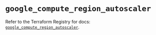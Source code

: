 # `google_compute_region_autoscaler`

Refer to the Terraform Registry for docs: [`google_compute_region_autoscaler`](https://registry.terraform.io/providers/drfaust92/google/4.16.4/docs/resources/compute_region_autoscaler).
